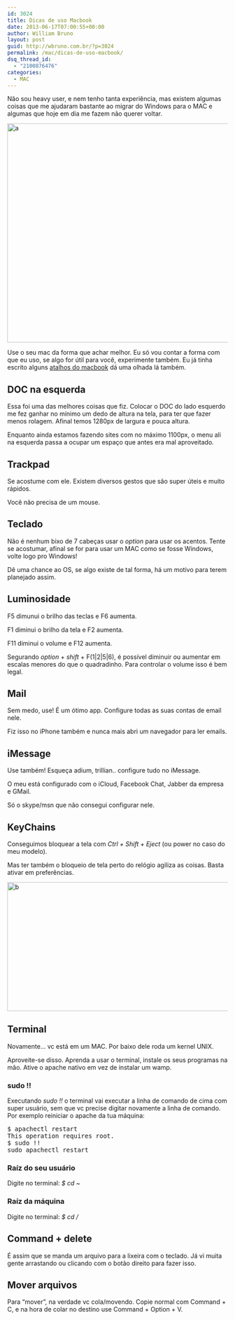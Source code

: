 ```yaml
---
id: 3024
title: Dicas de uso Macbook
date: 2013-06-17T07:00:55+00:00
author: William Bruno
layout: post
guid: http://wbruno.com.br/?p=3024
permalink: /mac/dicas-de-uso-macbook/
dsq_thread_id:
  - "2100876476"
categories:
  - MAC
---
```

Não sou heavy user, e nem tenho tanta experiência, mas existem algumas coisas que me ajudaram bastante ao migrar do Windows para o MAC e algumas que hoje em dia me fazem não querer voltar.

[<img src="/wp-content/uploads/2013/06/a.jpg" alt="a" width="800" height="500" class="aligncenter size-full wp-image-3025" srcset="/wp-content/uploads/2013/06/a.jpg 800w, /wp-content/uploads/2013/06/a-300x187.jpg 300w" sizes="(max-width: 800px) 100vw, 800px" />](/wp-content/uploads/2013/06/a.jpg)

<!--more-->

Use o seu mac da forma que achar melhor. Eu só vou contar a forma com que eu uso, se algo for útil para você, experimente também. Eu já tinha escrito alguns [atalhos do macbook](http://wbruno.com.br/mac/alguns-atalhos-interessantes-macbook-pro/ "atalhos do macbook") dá uma olhada lá também.

## DOC na esquerda

Essa foi uma das melhores coisas que fiz. Colocar o DOC do lado esquerdo me fez ganhar no mínimo um dedo de altura na tela, para ter que fazer menos rolagem. Afinal temos 1280px de largura e pouca altura.

Enquanto ainda estamos fazendo sites com no máximo 1100px, o menu ali na esquerda passa a ocupar um espaço que antes era mal aproveitado.

## Trackpad

Se acostume com ele. Existem diversos gestos que são super úteis e muito rápidos.

Você não precisa de um mouse.

## Teclado

Não é nenhum bixo de 7 cabeças usar o <var>option</var> para usar os acentos. Tente se acostumar, afinal se for para usar um MAC como se fosse Windows, volte logo pro Windows!

Dê uma chance ao OS, se algo existe de tal forma, há um motivo para terem planejado assim.

## Luminosidade

F5 dimunui o brilho das teclas e F6 aumenta.

F1 diminui o brilho da tela e F2 aumenta.

F11 diminui o volume e F12 aumenta.

Segurando <var>option</var> + <var>shift</var> + F(1|2|5|6), é possível diminuir ou aumentar em escalas menores do que o quadradinho. Para controlar o volume isso é bem legal.

## Mail

Sem medo, use! É um ótimo app. Configure todas as suas contas de email nele.

Fiz isso no iPhone também e nunca mais abri um navegador para ler emails.

## iMessage

Use também! Esqueça adium, trillian.. configure tudo no iMessage.

O meu está configurado com o iCloud, Facebook Chat, Jabber da empresa e GMail.

Só o skype/msn que não consegui configurar nele.

## KeyChains

Conseguimos bloquear a tela com <var>Ctrl + Shift + Eject</var> (ou power no caso do meu modelo).

Mas ter também o bloqueio de tela perto do relógio agiliza as coisas. Basta ativar em preferências.

[<img src="/wp-content/uploads/2013/06/b.jpg" alt="b" width="600" height="294" class="aligncenter size-full wp-image-3026" srcset="/wp-content/uploads/2013/06/b.jpg 600w, /wp-content/uploads/2013/06/b-300x147.jpg 300w" sizes="(max-width: 600px) 100vw, 600px" />](/wp-content/uploads/2013/06/b.jpg)

## Terminal

Novamente&#8230; vc está em um MAC. Por baixo dele roda um kernel UNIX.

Aproveite-se disso. Aprenda a usar o terminal, instale os seus programas na mão. Ative o apache nativo em vez de instalar um wamp.

### sudo !!

Executando <var>sudo !!</var> o terminal vai executar a linha de comando de cima com super usuário, sem que vc precise digitar novamente a linha de comando. Por exemplo reiniciar o apache da tua máquina:

<pre>$ apachectl restart
This operation requires root.
$ sudo !!
sudo apachectl restart
</pre>

### Raíz do seu usuário

Digite no terminal: <var>$ cd ~</var>

### Raíz da máquina

Digite no terminal: <var>$ cd /</var>

## Command + delete

É assim que se manda um arquivo para a lixeira com o teclado. Já vi muita gente arrastando ou clicando com o botão direito para fazer isso.

## Mover arquivos

Para &#8220;mover&#8221;, na verdade vc cola/movendo. Copie normal com Command + C, e na hora de colar no destino use Command + Option + V.
